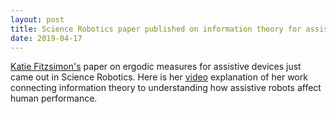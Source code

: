 ```yaml
---
layout: post
title: Science Robotics paper published on information theory for assistive devices
date: 2019-04-17
---
```


[Katie Fitzsimon's](https://murpheylab.github.io/people/katiefitzsimons) paper on ergodic measures for assistive devices just came out in Science Robotics.  Here is her [video](https://www.youtube.com/watch?v=cDuOvX18GNM) explanation of her work connecting information theory to understanding how assistive robots affect human performance.
